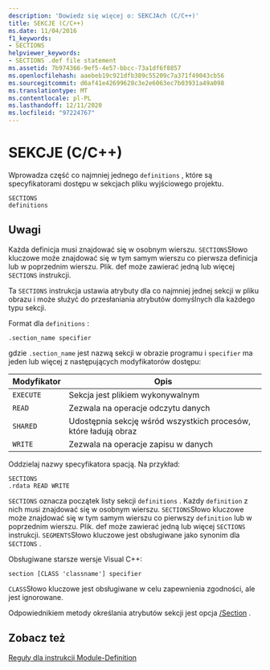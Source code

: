 ```yaml
---
description: 'Dowiedz się więcej o: SEKCJAch (C/C++)'
title: SEKCJE (C/C++)
ms.date: 11/04/2016
f1_keywords:
- SECTIONS
helpviewer_keywords:
- SECTIONS .def file statement
ms.assetid: 7b974366-9ef5-4e57-bbcc-73a1df6f8857
ms.openlocfilehash: aaebeb19c921dfb389c55209c7a371f49043cb56
ms.sourcegitcommit: d6af41e42699628c3e2e6063ec7b03931a49a098
ms.translationtype: MT
ms.contentlocale: pl-PL
ms.lasthandoff: 12/11/2020
ms.locfileid: "97224767"
---
```

# <a name="sections-cc"></a>SEKCJE (C/C++)

Wprowadza część co najmniej jednego `definitions` , które są specyfikatorami dostępu w sekcjach pliku wyjściowego projektu.

```
SECTIONS
definitions
```

## <a name="remarks"></a>Uwagi

Każda definicja musi znajdować się w osobnym wierszu. `SECTIONS`Słowo kluczowe może znajdować się w tym samym wierszu co pierwsza definicja lub w poprzednim wierszu. Plik. def może zawierać jedną lub więcej `SECTIONS` instrukcji.

Ta `SECTIONS` instrukcja ustawia atrybuty dla co najmniej jednej sekcji w pliku obrazu i może służyć do przesłaniania atrybutów domyślnych dla każdego typu sekcji.

Format dla `definitions` :

`.section_name specifier`

gdzie `.section_name` jest nazwą sekcji w obrazie programu i `specifier` ma jeden lub więcej z następujących modyfikatorów dostępu:

|Modyfikator|Opis|
|--------------|-----------------|
|`EXECUTE`|Sekcja jest plikiem wykonywalnym|
|`READ`|Zezwala na operacje odczytu danych|
|`SHARED`|Udostępnia sekcję wśród wszystkich procesów, które ładują obraz|
|`WRITE`|Zezwala na operacje zapisu w danych|

Oddzielaj nazwy specyfikatora spacją. Na przykład:

```
SECTIONS
.rdata READ WRITE
```

`SECTIONS` oznacza początek listy sekcji `definitions` . Każdy `definition` z nich musi znajdować się w osobnym wierszu. `SECTIONS`Słowo kluczowe może znajdować się w tym samym wierszu co pierwszy `definition` lub w poprzednim wierszu. Plik. def może zawierać jedną lub więcej `SECTIONS` instrukcji. `SEGMENTS`Słowo kluczowe jest obsługiwane jako synonim dla `SECTIONS` .

Obsługiwane starsze wersje Visual C++:

```
section [CLASS 'classname'] specifier
```

`CLASS`Słowo kluczowe jest obsługiwane w celu zapewnienia zgodności, ale jest ignorowane.

Odpowiednikiem metody określania atrybutów sekcji jest opcja [/Section](section-specify-section-attributes.md) .

## <a name="see-also"></a>Zobacz też

[Reguły dla instrukcji Module-Definition](rules-for-module-definition-statements.md)
